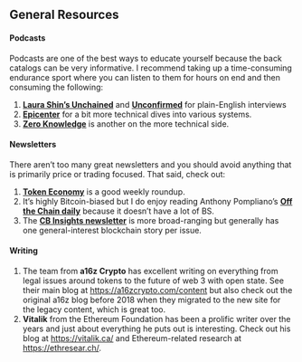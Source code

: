 ## General Resources

#### Podcasts

Podcasts are one of the best ways to educate yourself because the back catalogs can be very informative. I recommend taking up a time-consuming endurance sport where you can listen to them for hours on end and then consuming the following:

1. **[Laura Shin’s Unchained](http://unchainedpodcast.co/)** and **[Unconfirmed](https://unconfirmed.libsyn.com/)** for plain-English interviews
2. **[Epicenter](https://epicenter.tv/)** for a bit more technical dives into various systems.
3. **[Zero Knowledge](https://www.zeroknowledge.fm/)** is another on the more technical side.

#### Newsletters

There aren’t too many great newsletters and you should avoid anything that is primarily price or trading focused. That said, check out:

1. **[Token Economy](http://weekly.tokeneconomy.co/)** is a good weekly roundup.
2. It’s highly Bitcoin-biased but I do enjoy reading Anthony Pompliano’s **[Off the Chain daily](https://offthechain.substack.com/)** because it doesn’t have a lot of BS.
3. The **[CB Insights newsletter](https://www.cbinsights.com/newsletter)** is more broad-ranging but generally has one general-interest blockchain story per issue.

#### Writing

1. The team from **a16z Crypto** has excellent writing on everything from legal issues around tokens to the future of web 3 with open state. See their main blog at https://a16zcrypto.com/content but also check out the original a16z blog before 2018 when they migrated to the new site for the legacy content, which is great too.
2. **Vitalik** from the Ethereum Foundation has been a prolific writer over the years and just about everything he puts out is interesting. Check out his blog at https://vitalik.ca/ and Ethereum-related research at https://ethresear.ch/.
